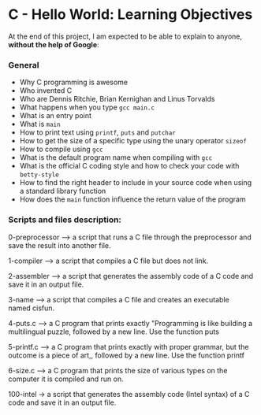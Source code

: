 # C - Hello World: Learning Objectives

At the end of this project, I am expected to be able to  explain to anyone,  **without the help of Google**:

### General

-   Why C programming is awesome
-   Who invented C
-   Who are Dennis Ritchie, Brian Kernighan and Linus Torvalds
-   What happens when you type  `gcc main.c`
-   What is an entry point
-   What is  `main`
-   How to print text using  `printf`,  `puts`  and  `putchar`
-   How to get the size of a specific type using the unary operator  `sizeof`
-   How to compile using  `gcc`
-   What is the default program name when compiling with  `gcc`
-   What is the official C coding style and how to check your code with  `betty-style`
-   How to find the right header to include in your source code when using a standard library function
-   How does the  `main`  function influence the return value of the program

### Scripts and files description:

0-preprocessor —> a script that runs a C file through the preprocessor and save the result into another file.

1-compiler —> a script that compiles a C file but does not link.

2-assembler —> a script that generates the assembly code of a C code and save it in an output file.

3-name —> a script that compiles a C file and creates an executable named cisfun.

4-puts.c —> a C program that prints exactly "Programming is like building a multilingual puzzle, followed by a new line. Use the function puts

5-printf.c —> a C program that prints exactly with proper grammar, but the outcome is a piece of art,, followed by a new line. Use the function printf

6-size.c —> a C program that prints the size of various types on the computer it is compiled and run on.

100-intel -> a script that generates the assembly code (Intel syntax) of a C code and save it in an output file.
